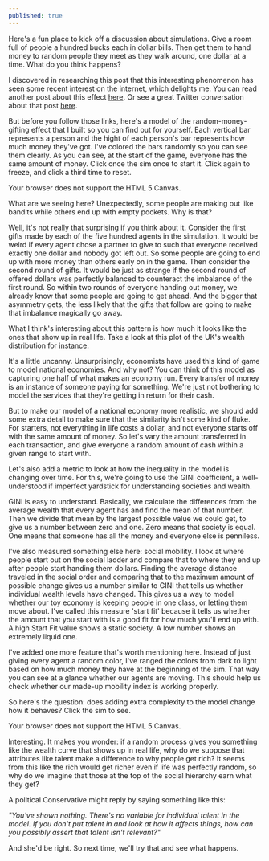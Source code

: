 ```yaml
---
published: true
---
```

Here's a fun place to kick off a discussion about simulations. Give a room full of people a hundred bucks each in dollar bills. Then get them to hand money to random people they meet as they walk around, one dollar at a time. What do you think happens?

I discovered in researching this post that this interesting phenomenon has seen some recent interest on the internet, which delights me. You can read another post about this effect [here](http://www.decisionsciencenews.com/2017/06/19/counterintuitive-problem-everyone-room-keeps-giving-dollars-random-others-youll-never-guess-happens-next/). Or see a great Twitter conversation about that post [here](https://twitter.com/darrenglass/status/879332005078544384).

But before you follow those links, here's a model of the random-money-gifting effect that I built so you can find out for yourself. Each vertical bar represents a person and the hight of each person's bar represents how much money they've got. I've colored the bars randomly so you can see them clearly. As you can see, at the start of the game, everyone has the same amount of money. Click once the sim once to start it. Click again to freeze, and click a third time to reset. 

<canvas id="canvasWealthEntropyMinimal" width="500" height="200">
 Your browser does not support the HTML 5 Canvas.
</canvas>
<script>
function simWealthEntropyMinimal() {

  //SIM WRAPPER CONFIG =====================
  var state = 0;
  var timer;
  var canvas = document.getElementById('canvasWealthEntropyMinimal');
  var context = canvas.getContext('2d');
  canvas.addEventListener('click', updateState, false);

  function updateState() {
    state = (state+1)%3;
    if (state == 0) {
      //Reset sim
      init();
    } else if (state == 1) {
      //Run sim
      timer = setInterval(update, 33);
    } else {
      //Stop sim
      clearInterval(timer);
    }
  }
  //=====================
  //SIM CODE =====================

  var agentList;
  var agentCount = 500;
  var wealthInit = 100;
  var exchangesPerUpdate = 5000;
  var maxExchange = 1;

  function init() {
    agentList = new Array();

    //Create agents
    for (var i = 0; i < agentCount; i++) {
      var agent = {
        wealth:wealthInit,
        color:"#000000",
        rank:0
      }
      agentList.push(agent);
    }

    //Sort agents
    agentList.sort(function (a,b) {
      return a.wealth - b.wealth;
    });

    //Set color for agents based on wealth
    for (var i = 0; i < agentCount; i++) {
      var agent = agentList[i];

      var hueVal = Math.random() * 360;
      agent.color = "hsl("+hueVal+", 100%, 50%)"
    }

    paint();
  }

  function update() {

    //Make wealth transfers
    for (var i = 0; i < exchangesPerUpdate; i++) {
      var exchangeAmount = maxExchange;

      var indexA = Math.floor(Math.random() * agentCount);
      var indexB = Math.floor(Math.random() * agentCount);
      var agentA = agentList[indexA];
      var agentB = agentList[indexB];

      if (agentA.wealth >= exchangeAmount) {
        agentB.wealth += exchangeAmount;
        agentA.wealth -= exchangeAmount;
      }
    }

    //Sort array by wealth
    agentList.sort(function (a,b) {
      return a.wealth - b.wealth;
    });

    paint();
  }

  function paint() {
    //Paint background
    context.fillStyle = '#999999';
    context.fillRect(0, 0, canvas.width, canvas.height);

    //Find the maximum bar height
    var maxHeight = Math.max(wealthInit*2, agentList[agentCount-1].wealth);

    //Determine scaling for bars
    var scaleHeight = canvas.height/maxHeight;
    var barWidth = canvas.width/agentCount;

    //Iterate over agents
    for (var i = 0; i < agentCount; i++) {
      var width = Math.floor(barWidth);
      // var height = Math.floor(agentList[i].wealth*scaleHeight);
      var height = Math.floor(agentList[i].wealth*scaleHeight);
      var x = Math.floor(i * barWidth);
      var y = canvas.height - height;

      //Display bar for each agent
      context.fillStyle = agentList[i].color;
      context.fillRect(x, y, width, height);
    }
  }

  init();
  //=====================
}
simWealthEntropyMinimal();
</script>

What are we seeing here? Unexpectedly, some people are making out like bandits while others end up with empty pockets. Why is that?

Well, it's not really that surprising if you think about it. Consider the first gifts made by each of the five hundred agents in the simulation. It would be weird if every agent chose a partner to give to such that everyone received exactly one dollar and nobody got left out. So some people are going to end up with more money than others early on in the game. Then consider the second round of gifts. It would be just as strange if the second round of offered dollars was perfectly balanced to counteract the imbalance of the first round. So within two rounds of everyone handing out money, we already know that some people are going to get ahead. And the bigger that asymmetry gets, the less likely that the gifts that follow are going to make that imbalance magically go away. 

What I think's interesting about this pattern is how much it looks like the ones that show up in real life. Take a look at this plot of the UK's wealth distribution for [instance](https://www.thenetworkforsocialchange.org.uk/resources/am-i-rich.html). 

It's a little uncanny. Unsurprisingly, economists have used this kind of game to model national economies. And why not? You can think of this model as capturing one half of what makes an economy run. Every transfer of money is an instance of someone paying for something. We're just not bothering to model the services that they're getting in return for their cash. 

But to make our model of a national economy more realistic, we should add some extra detail to make sure that the similarity isn't some kind of fluke. For starters, not everything in life costs a dollar, and not everyone starts off with the same amount of money. So let's vary the amount transferred in each transaction, and give everyone a random amount of cash within a given range to start with. 

Let's also add a metric to look at how the inequality in the model is changing over time. For this, we're going to use the GINI coefficient, a well-understood if imperfect yardstick for understanding societies and wealth. 

GINI is easy to understand. Basically, we calculate the differences from the average wealth that every agent has and find the mean of that number. Then we divide that mean by the largest possible value we could get, to give us a number between zero and one. Zero means that society is equal. One means that someone has all the money and everyone else is penniless. 

I've also measured something else here: social mobility. I look at where people start out on the social ladder and compare that to where they end up after people start handing them dollars. Finding the average distance traveled in the social order and comparing that to the maximum amount of possible change gives us a number similar to GINI that tells us whether individual wealth levels have changed. This gives us a way to model whether our toy economy is keeping people in one class, or letting them move about. I've called this measure 'start fit' because it tells us whether the amount that you start with is a good fit for how much you'll end up with. A high Start Fit value shows a static society. A low number shows an extremely liquid one. 

I've added one more feature that's worth mentioning here. Instead of just giving every agent a random color, I've ranged the colors from dark to light based on how much money they have at the beginning of the sim. That way you can see at a glance whether our agents are moving. This should help us check whether our made-up mobility index is working properly. 

So here's the question: does adding extra complexity to the model change how it behaves? Click the sim to see. 

<canvas id="canvasWealthEntropyBasic" width="500" height="200">
 Your browser does not support the HTML 5 Canvas.
</canvas>
<script>
function simWealthEntropyBasic() {

  //SIM WRAPPER CONFIG =====================
  var state = 0;
  var timer;
  var canvas = document.getElementById('canvasWealthEntropyBasic');
  var context = canvas.getContext('2d');
  canvas.addEventListener('click', updateState, false);

  function updateState() {
    state = (state+1)%3;
    if (state == 0) {
      //Reset sim
      init();
    } else if (state == 1) {
      //Run sim
      timer = setInterval(update, 33);
    } else {
      //Stop sim
      clearInterval(timer);
    }
  }
  //=====================
  //SIM CODE =====================

  var agentList;
  var agentCount = 500;
  var wealthInit = 1000;
  var exchangesPerUpdate = 100;
  var maxExchange = 100;
  var gini = 0;
  var fit = 0;

  function init() {
    agentList = new Array();

    //Create agents
    for (var i = 0; i < agentCount; i++) {
      var agent = {
        wealth:(Math.random() * wealthInit * 2),
        color:"#000000",
        rank:0
      }
      agentList.push(agent);
    }

    //Sort agents
    agentList.sort(function (a,b) {
      return a.wealth - b.wealth;
    });

    //Set color for agents based on wealth
    for (var i = 0; i < agentCount; i++) {
      var agent = agentList[i];
      // var colorVal = Math.floor(((i) * 255.0) / agentCount);
      // agent.color = "rgb("+colorVal+",0,0)"

      // var colorVal = Math.random() * 360;
      // agent.color = "hsl("+colorVal+", 100%, 50%)"

      var hueVal = Math.random() * 360;
      var brightVal = 10+Math.floor(i*70/agentCount);
      agent.color = "hsl("+hueVal+", 100%, "+brightVal+"%)"

      agent.rank = i;
    }

    //Calculate wealth ineuality
    gini = calculateGini();

    //Calculate predictive power of measure
    fit = calculateFit();

    paint();
  }

  function update() {

    //Make wealth transfers
    for (var i = 0; i < exchangesPerUpdate; i++) {
      var exchangeAmount = Math.random() * maxExchange;

      var indexA = Math.floor(Math.random() * agentCount);
      var indexB = Math.floor(Math.random() * agentCount);
      var agentA = agentList[indexA];
      var agentB = agentList[indexB];

      if (agentA.wealth >= exchangeAmount) {
        agentB.wealth += exchangeAmount;
        agentA.wealth -= exchangeAmount;
      }
    }

    //Sort array by wealth
    agentList.sort(function (a,b) {
      return a.wealth - b.wealth;
    });

    //Calculate wealth inequality
    gini = calculateGini();

    //Calculate predictive power of measure
    fit = calculateFit();

    paint();
  }

  function calculateGini() {

    //Find total wealth
    var totalWealth = 0;
    for (var i = 0; i < agentCount; i++) {
      totalWealth += agentList[i].wealth;
    }

    //Find average wealth
    var meanWealth = totalWealth / agentCount;

    //Calculate mean difference from the average
    var totalDiff = 0;
    for (var i = 0; i < agentCount; i++) {
      totalDiff += Math.abs(meanWealth - agentList[i].wealth);
    }

    //Calculate GINI
    var inequality = totalDiff / (2 * totalWealth);

    return inequality;
  }

  function calculateFit() {

    var totalDiff = 0;
    for (var i = 0; i < agentCount; i++) {

      //Calculate distance from ideal for each agent
      var diff = Math.abs(i - agentList[i].rank);

      //Sum differences from ideal
      totalDiff += diff;
    }

    //Find mean difference
    var meanDiff = totalDiff / agentCount;
    var scaledMean = meanDiff / agentCount;

    var fit = 1 - (2 * scaledMean);
    return fit;
  }


  function paint() {
    //Paint background
    context.fillStyle = '#999999';
    context.fillRect(0, 0, canvas.width, canvas.height);

    //Find the maximum bar height
    var maxHeight = agentList[agentCount-1].wealth;

    //Determine scaling for bars
    var scaleHeight = canvas.height/maxHeight;
    var barWidth = canvas.width/agentCount;

    //Iterate over agents
    for (var i = 0; i < agentCount; i++) {
      var width = Math.floor(barWidth);
      // var height = Math.floor(agentList[i].wealth*scaleHeight);
      var height = Math.floor(agentList[i].wealth*scaleHeight);
      var x = Math.floor(i * barWidth);
      var y = canvas.height - height;

      //Display bar for each agent
      context.fillStyle = agentList[i].color;
      context.fillRect(x, y, width, height);
    }

    //Display GINI
    context.fillStyle = '#FFFFFF';
    context.font = '20px Arial';
    context.fillText("GINI: "+gini.toPrecision(2), 10, 30);

    //Display fit
    context.fillStyle = '#000000';
    context.fillText("Start Fit: "+fit.toPrecision(2), 10, 50);

  }

  init();
  //=====================
}
simWealthEntropyBasic();
</script>

Interesting. It makes you wonder: if a random process gives you something like the wealth curve that shows up in real life, why do we suppose that attributes like talent make a difference to why people get rich? It seems from this like the rich would get richer even if life was perfectly random, so why do we imagine that those at the top of the social hierarchy earn what they get?

A political Conservative might reply by saying something like this:

*"You've shown nothing. There's no variable for individual talent in the model. If you don't put talent in and look at how it affects things, how can you possibly assert that talent isn't relevant?"*

And she'd be right. So next time, we'll try that and see what happens.
